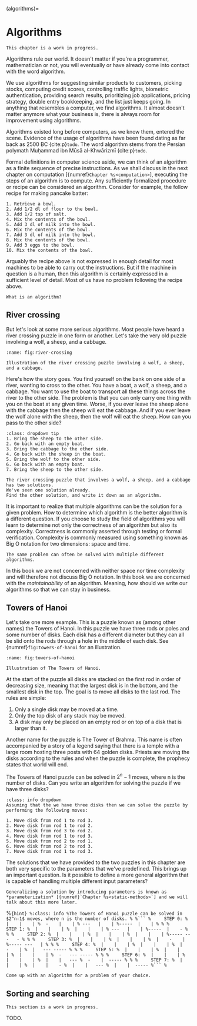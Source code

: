 (algorithms)=
# Algorithms

```{warning}
This chapter is a work in progress.
```

Algorithms rule our world.
It doesn't matter if you're a programmer, mathematician or not, you will eventually or have already come into contact with the word algorithm.

We use algorithms for suggesting similar products to customers, picking stocks, computing credit scores, controlling traffic lights, biometric authentication, providing search results, prioritizing job applications, pricing strategy, double entry bookkeeping, and the list just keeps going.
In anything that resembles a computer, we find algorithms.
It almost doesn't matter anymore what your business is, there is always room for improvement using algorithms.

Algorithms existed long before computers, as we know them, entered the scene.
Evidence of the usage of algorithms have been found dating as far back as 2500 BC {cite:p}`todo`.
The word algorithm stems from the Persian polymath Muḥammad ibn Mūsā al-Khwārizmī {cite:p}`todo`.

Formal definitions in computer science aside, we can think of an algorithm as a finite sequence of precise instructions.
As we shall discuss in the next chapter on computation [{numref}`Chapter %s<computation>`], executing the steps of an algorithm is to compute.
Any sufficiently formalized procedure or recipe can be considered an algorithm.
Consider for example, the follow recipe for making pancake batter:

```{admonition} Pancake batter algorithm
1. Retrieve a bowl.
2. Add 1/2 dl of flour to the bowl.
3. Add 1/2 tsp of salt.
4. Mix the contents of the bowl.
5. Add 3 dl of milk into the bowl.
6. Mix the contents of the bowl.
7. Add 3 dl of milk into the bowl.
8. Mix the contents of the bowl.
9. Add 3 eggs to the bowl.
10. Mix the contents of the bowl.
```

Arguably the recipe above is not expressed in enough detail for most machines to be able to carry out the instructions.
But if the machine in question is a human, then this algorithm is certainly expressed in a sufficient level of detail.
Most of us have no problem following the recipe above.

```{exercise}
What is an algorithm?
```


## River crossing

But let's look at some more serious algorithms.
Most people have heard a river crossing puzzle in one form or another.
Let's take the very old puzzle involving a wolf, a sheep, and a cabbage.

```{figure} ../images/river-crossing.jpg
:name: fig:river-crossing

Illustration of the river crossing puzzle involving a wolf, a sheep, and a cabbage.
```

Here's how the story goes.
You find yourself on the bank on one side of a river, wanting to cross to the other.
You have a boat, a wolf, a sheep, and a cabbage.
You want to use the boat to transport all these things across the river to the other side.
The problem is that you can only carry one thing with you on the boat at any given time.
Worse, if you ever leave the sheep alone with the cabbage then the sheep will eat the cabbage.
And if you ever leave the wolf alone with the sheep, then the wolf will eat the sheep.
How can you pass to the other side?

```{admonition} Solution
:class: dropdown tip
1. Bring the sheep to the other side.
2. Go back with an empty boat.
3. Bring the cabbage to the other side.
4. Go back with the sheep in the boat.
5. Bring the wolf to the other side.
6. Go back with an empty boat.
7. Bring the sheep to the other side.
```

```{exercise}
The river crossing puzzle that involves a wolf, a sheep, and a cabbage has two solutions.
We've seen one solution already.
Find the other solution, and write it down as an algorithm.
```

It is important to realize that multiple algorithms can be the solution for a given problem.
How to determine which algorithm is the better algorithm is a different question.
If you choose to study the field of algorithms you will learn to determine not only the correctness of an algorithm but also its complexity.
Correctness is commonly asserted through testing or formal verification.
Complexity is commonly measured using something known as Big O notation for two dimensions: space and time.

```{important}
The same problem can often be solved with multiple different algorithms.
```

In this book we are not concerned with neither space nor time complexity and will therefore not discuss Big O notation.
In this book we are concerned with the *maintainability* of an algorithm.
Meaning, how should we write our algorithms so that we can stay in business.


## Towers of Hanoi

Let's take one more example.
This is a puzzle known as (among other names) the Towers of Hanoi.
In this puzzle we have three rods or poles and some number of disks.
Each disk has a different diameter but they can all be slid onto the rods through a hole in the middle of each disk.
See {numref}`fig:towers-of-hanoi` for an illustration.

```{figure} ../images/towers-of-hanoi.jpg
:name: fig:towers-of-hanoi

Illustration of The Towers of Hanoi.
```

At the start of the puzzle all disks are stacked on the first rod in order of decreasing size, meaning that the largest disk is in the bottom, and the smallest disk in the top.
The goal is to move all disks to the last rod.
The rules are simple:

1. Only a single disk may be moved at a time.
2. Only the top disk of any stack may be moved.
3. A disk may only be placed on an empty rod or on top of a disk that is larger than it.

Another name for the puzzle is The Tower of Brahma.
This name is often accompanied by a story of a legend saying that there is a temple with a large room hosting three posts with 64 golden disks.
Priests are moving the disks according to the rules and when the puzzle is complete, the prophecy states that world will end.

The Towers of Hanoi puzzle can be solved in $2^n-1$ moves, where n is the number of disks.
Can you write an algorithm for solving the puzzle if we have three disks?

```{admonition} Solution
:class: info dropdown
Assuming that the we have three disks then we can solve the puzzle by performing the following moves:

1. Move disk from rod 1 to rod 3.
2. Move disk from rod 1 to rod 2.
3. Move disk from rod 3 to rod 2.
4. Move disk from rod 1 to rod 3.
5. Move disk from rod 2 to rod 1.
6. Move disk from rod 2 to rod 3.
7. Move disk from rod 1 to rod 3.
```

The solutions that we have provided to the two puzzles in this chapter are both very specific to the parameters that we've predefined.
This brings up an important question.
Is it possible to define a more general algorithm that is capable of handling multiple different input parameters?

```{important}
Generalizing a solution by introducing parameters is known as *parameterization* [{numref}`Chapter %s<static-methods>`] and we will talk about this more later.
```


%````{hint}
%:class: info
%The Towers of Hanoi puzzle can be solved in $2^n-1$ moves, where n is the number of disks.
%
%```
%     STEP 0:
%  |    |    |
%  -    |    |
% ---   |    |
%-----  |    |
%
%
%     STEP 1:
%  |    |    |
%  |    |    |
% ---   |    |
%-----  |    -
%
%
%     STEP 2:
%  |    |    |
%  |    |    |
%  |    |    |
%----- ---   -
%
%
%     STEP 3:
%  |    |    |
%  |    |    |
%  |    -    |
%----- ---   |
%
%
%     STEP 4:
%  |    |    |
%  |    |    |
%  |    -    |
%  |   --- -----
%
%
%     STEP 5:
%  |    |    |
%  |    |    |
%  |    |    |
%  -   --- -----
%
%
%     STEP 6:
%  |    |    |
%  |    |    |
%  |    |   ---
%  -    |  -----
%
%
%     STEP 7:
%  |    |    |
%  |    |    -
%  |    |   ---
%  |    |  -----
%```
%````

```{exercise}
Come up with an algorithm for a problem of your choice.
```

## Sorting and searching

```{warning}
This section is a work in progress.
```

TODO.

